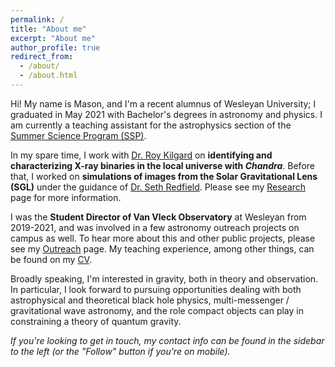 ```yaml
---
permalink: /
title: "About me"
excerpt: "About me"
author_profile: true
redirect_from: 
  - /about/
  - /about.html
---
```


Hi! My name is Mason, and I'm a recent alumnus of Wesleyan University; I graduated in May 2021 with Bachelor's degrees in astronomy and physics. I am currently a teaching assistant for the astrophysics section of the [Summer Science Program (SSP)](https://summerscience.org/).

In my spare time, I work with [Dr. Roy Kilgard](http://rkilgard.faculty.wesleyan.edu/) on **identifying and characterizing X-ray binaries in the local universe with _Chandra_**. Before that, I worked on **simulations of images from the Solar Gravitational Lens (SGL)** under the guidance of [Dr. Seth Redfield](https://sethredfield.wescreates.wesleyan.edu/). Please see my [Research](mvtea.github.io/research) page for more information.

I was the **Student Director of Van Vleck Observatory** at Wesleyan from 2019-2021, and was involved in a few astronomy outreach projects on campus as well. To hear more about this and other public projects, please see my [Outreach](mvtea.github.io/outreach) page. My teaching experience, among other things, can be found on my [CV](mvtea.github.io/cv).

Broadly speaking, I'm interested in gravity, both in theory and observation. In particular, I look forward to pursuing opportunities dealing with both astrophysical and theoretical black hole physics, multi-messenger / gravitational wave astronomy, and the role compact objects can play in constraining a theory of quantum gravity.

*If you're looking to get in touch, my contact info can be found in the sidebar to the left (or the "Follow" button if you're on mobile).*
